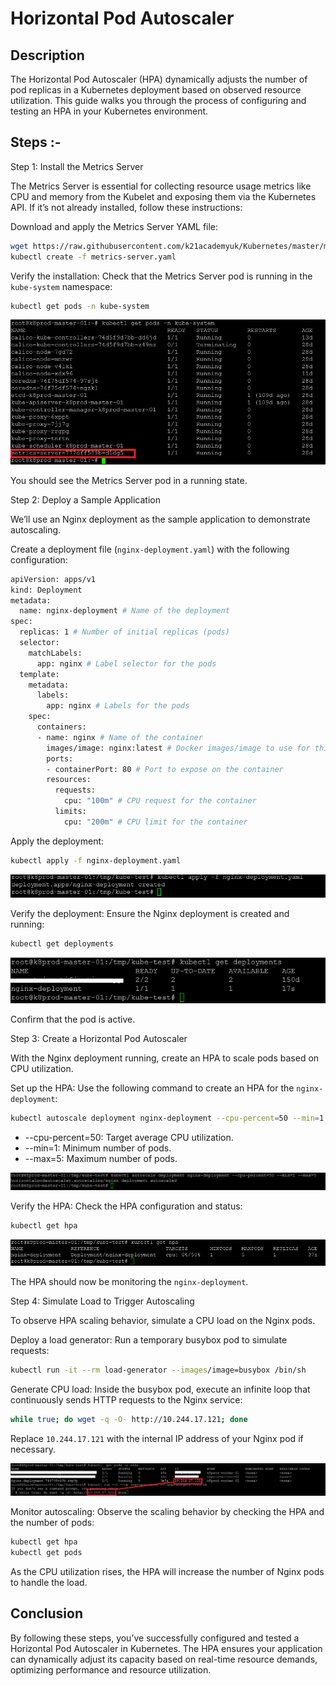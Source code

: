 # Horizontal Pod Autoscaler

## Description

The Horizontal Pod Autoscaler (HPA) dynamically adjusts the number of pod replicas in a Kubernetes deployment based on observed resource utilization. This guide walks you through the process of configuring and testing an HPA in your Kubernetes environment.

## Steps :-

Step 1: Install the Metrics Server

The Metrics Server is essential for collecting resource usage metrics like CPU and memory from the Kubelet and exposing them via the Kubernetes API. If it’s not already installed, follow these instructions:

Download and apply the Metrics Server YAML file:

```bash
wget https://raw.githubusercontent.com/k21academyuk/Kubernetes/master/metrics-server.yaml
kubectl create -f metrics-server.yaml
```

Verify the installation: Check that the Metrics Server pod is running in the `kube-system` namespace:

```bash
kubectl get pods -n kube-system
```

![alt text](images/image.png)

You should see the Metrics Server pod in a running state.

Step 2: Deploy a Sample Application

We’ll use an Nginx deployment as the sample application to demonstrate autoscaling.

Create a deployment file (`nginx-deployment.yaml`) with the following configuration:

```bash
apiVersion: apps/v1
kind: Deployment
metadata:
  name: nginx-deployment # Name of the deployment
spec:
  replicas: 1 # Number of initial replicas (pods)
  selector:
    matchLabels:
      app: nginx # Label selector for the pods
  template:
    metadata:
      labels:
        app: nginx # Labels for the pods
    spec:
      containers:
      - name: nginx # Name of the container
        images/image: nginx:latest # Docker images/image to use for this container
        ports:
        - containerPort: 80 # Port to expose on the container
        resources:
          requests:
            cpu: "100m" # CPU request for the container
          limits:
            cpu: "200m" # CPU limit for the container
```

Apply the deployment:

```bash
kubectl apply -f nginx-deployment.yaml
```

![alt text](images/image-1.png)

Verify the deployment: Ensure the Nginx deployment is created and running:

```bash
kubectl get deployments
```

![alt text](images/image-2.png)

Confirm that the pod is active.

Step 3: Create a Horizontal Pod Autoscaler

With the Nginx deployment running, create an HPA to scale pods based on CPU utilization.

Set up the HPA: Use the following command to create an HPA for the `nginx-deployment`:

```bash
kubectl autoscale deployment nginx-deployment --cpu-percent=50 --min=1 --max=5
```

+ --cpu-percent=50: Target average CPU utilization.
+ --min=1: Minimum number of pods.
+ --max=5: Maximum number of pods.

![alt text](images/image-3.png)

Verify the HPA: Check the HPA configuration and status:

```bash
kubectl get hpa
```

![alt text](images/image-4.png)

The HPA should now be monitoring the `nginx-deployment`.

Step 4: Simulate Load to Trigger Autoscaling

To observe HPA scaling behavior, simulate a CPU load on the Nginx pods.

Deploy a load generator: Run a temporary busybox pod to simulate requests:

```bash
kubectl run -it --rm load-generator --images/image=busybox /bin/sh
```

Generate CPU load: Inside the busybox pod, execute an infinite loop that continuously sends HTTP requests to the Nginx service:

```bash
while true; do wget -q -O- http://10.244.17.121; done
```

Replace `10.244.17.121` with the internal IP address of your Nginx pod if necessary.

![alt text](images/image-5.png)

Monitor autoscaling: Observe the scaling behavior by checking the HPA and the number of pods:

```bash
kubectl get hpa
kubectl get pods
```

As the CPU utilization rises, the HPA will increase the number of Nginx pods to handle the load.

## Conclusion

By following these steps, you’ve successfully configured and tested a Horizontal Pod Autoscaler in Kubernetes. The HPA ensures your application can dynamically adjust its capacity based on real-time resource demands, optimizing performance and resource utilization.
